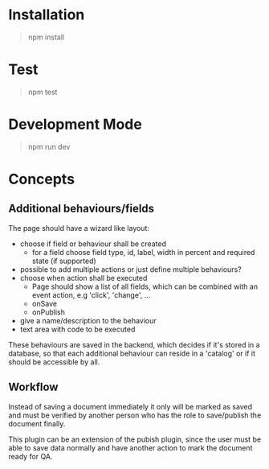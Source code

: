 # Installation

> npm install

# Test

> npm test

# Development Mode

> npm run dev


# Concepts

## Additional behaviours/fields

The page should have a wizard like layout:

- choose if field or behaviour shall be created
  - for a field choose field type, id, label, width in percent and required state (if supported)
- possible to add multiple actions or just define multiple behaviours?
- choose when action shall be executed
  - Page should show a list of all fields, which can be combined with an event action, e.g 'click', 'change', ...
  - onSave
  - onPublish
- give a name/description to the behaviour
- text area with code to be executed

These behaviours are saved in the backend, which decides if it's stored in a database, so that each additional behaviour can reside in a 'catalog' or if it should be accessible by all.

## Workflow

Instead of saving a document immediately it only will be marked as saved and must be verified by another person who has the role to save/publish the document finally.

This plugin can be an extension of the pubish plugin, since the user must be able to save data normally and have another action to mark the document ready for QA.